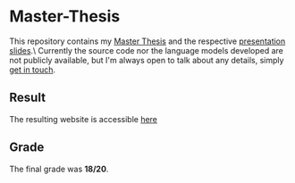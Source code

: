 # Master-Thesis
This repository contains my [Master Thesis](https://github.com/joaocosteira/Master-Thesis/blob/main/thesis.pdf) and the respective [presentation slides](https://github.com/joaocosteira/Master-Thesis/blob/main/presentation.pdf).\\
Currently the source code nor the language models developed are not publicly available, but I'm always open to talk about any details, simply [get in touch](https://joaocosteira.com/).
## Result
The resulting website is accessible [here](http://arquivoexpostos.epl.di.uminho.pt/)
## Grade
The final grade was **18/20**.
